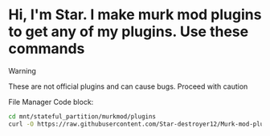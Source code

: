 # Hi, I'm Star. I make murk mod plugins to get any of my plugins. Use these commands

> [!WARNING]
> These are not official plugins and can cause bugs. Proceed with caution

File Manager
Code block:
```bash
cd mnt/stateful_partition/murkmod/plugins
curl -O https://raw.githubusercontent.com/Star-destroyer12/Murk-mod-plugins/refs/heads/main/murk-manager.sh
```
